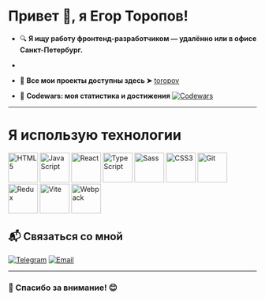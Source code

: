 # **Привет 👋, я Егор Торопов!**

- 🔍 **Я ищу работу фронтенд-разработчиком — удалённо или в офисе Санкт-Петербург.**
- <!-- - 📄 **Моё резюме**  -->

- 📍 **Все мои проекты доступны здесь ➤**   [toropov](https://toropov-freelance.ru/#portfolio)


- 🚀 **Codewars: моя статистика и достижения**  [![Codewars](https://www.codewars.com/users/edochik/badges/large)](https://www.codewars.com/users/edochik)

---
# Я использую технологии

<p align="left">
  <img src="https://cdn.jsdelivr.net/gh/devicons/devicon/icons/html5/html5-original.svg" alt="HTML5" width="60" height="60"/>
  <img src="https://cdn.jsdelivr.net/gh/devicons/devicon/icons/javascript/javascript-original.svg" alt="JavaScript" width="60" height="60"/>
  <img src="https://cdn.jsdelivr.net/gh/devicons/devicon/icons/react/react-original.svg" alt="React" width="60" height="60"/>
  <img src="https://cdn.jsdelivr.net/gh/devicons/devicon/icons/typescript/typescript-original.svg" alt="TypeScript" width="60" height="60"/>
  <img src="https://cdn.jsdelivr.net/gh/devicons/devicon/icons/sass/sass-original.svg" alt="Sass" width="60" height="60"/>
  <img src="https://cdn.jsdelivr.net/gh/devicons/devicon/icons/css3/css3-original.svg" alt="CSS3" width="60" height="60"/>
  <img src="https://cdn.jsdelivr.net/gh/devicons/devicon/icons/git/git-original.svg" alt="Git" width="60" height="60"/>
  <img src="https://cdn.jsdelivr.net/gh/devicons/devicon/icons/redux/redux-original.svg" alt="Redux" width="60" height="60"/>
    <img src="https://cdn.jsdelivr.net/gh/devicons/devicon/icons/vite/vite-original.svg" alt="Vite" width="60" height="60"/>
  <img src="https://cdn.jsdelivr.net/gh/devicons/devicon/icons/webpack/webpack-original.svg" alt="Webpack" width="60" height="60"/>
</p>

## 📬 **Связаться со мной**
[![Telegram](https://img.shields.io/badge/Telegram-0088CC?style=for-the-badge&logo=telegram&logoColor=white)](https://t.me/toropovegor)
[![Email](https://img.shields.io/badge/Email-4285F4?style=for-the-badge&logo=gmail&logoColor=white)](mailto:toropov.eg.vl@gmail.com)

---

### 🌟 Спасибо за внимание! 😊
